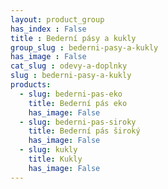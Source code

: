 ```yaml
---
layout: product_group
has_index : False
title : Bederní pásy a kukly
group_slug : bederni-pasy-a-kukly
has_image : False
cat_slug : odevy-a-doplnky
slug : bederni-pasy-a-kukly
products:
  - slug: bederni-pas-eko
    title: Bederní pás eko
    has_image: False
  - slug: bederni-pas-siroky
    title: Bederní pás široký
    has_image: False
  - slug: kukly
    title: Kukly
    has_image: False
---
```


